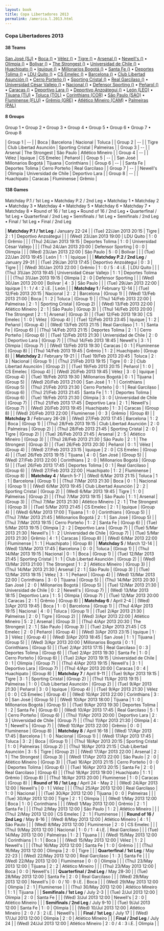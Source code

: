 ```yaml
---
layout: book
title: Copa Libertadores 2013
permalink: /america.l.2013.html
---
```



### Copa Libertadores 2013


#### 38 Teams


 [San José (SJ)](bo.html#sanjose)   •  [Boca ()](ar.html#bocajuniors)   •  [Vélez ()](ar.html#velez)   •  [Tigre ()](ar.html#tigre)   •  [Arsenal ()](ar.html#arsenalsarandi)   •  [Newell's ()](ar.html#newells)   •  [Olimpia ()](py.html#olimpia)   •  [Bolívar ()](bo.html#bolivar)   •  [The Strongest ()](bo.html#thestrongest)   •  [Universidad de Chile ()](cl.html#udechile)   •  [Huachipato ()](cl.html#huachipato)   •  [Iquique ()](cl.html#iquique)   •  [Millonarios Bogotá ()](co.html#millonarios)   •  [Santa Fe ()](co.html#santafe)   •  [Deportes Tolima ()](co.html#deportestolima)   •  [LDU Quito ()](ec.html#ligadequito)   •  [CS Emelec ()](ec.html#emelec)   •  [Barcelona ()](ec.html#barcelonaguayaquil)   •  [Club Libertad Asunción ()](py.html#libertad)   •  [Cerro Porteño ()](py.html#porteno)   •  [Sporting Cristal ()](pe.html#sportingcristal)   •  [Real Garcilaso ()](pe.html#realgarcilaso)   •  [Universidad César Vallejo ()](pe.html#trujillo)   •  [Nacional ()](uy.html#nacional)   •  [Defensor Sporting ()](uy.html#defensorsporting)   •  [Peñarol ()](uy.html#penarol)   •  [Caracas ()](ve.html#caracas)   •  [Deportivo Lara ()](ve.html#deportivolara)   •  [Deportivo Anzoátegui ()](ve.html#deportivoanzoategui)   •  [León (LEO)](mx.html#leon)   •  [Tijuana (TIJ)](mx.html#tijuana)   •  [Toluca (TOL)](mx.html#toluca)   •  [Corinthians (COR)](br.html#corinthians)   •  [São Paulo (SAO)](br.html#saopaulo)   •  [Fluminense (FLU)](br.html#fluminense)   •  [Grêmio (GRE)](br.html#gremio)   •  [Atlético Mineiro (CAM)](br.html#atleticomg)   •  [Palmeiras (PAL)](br.html#palmeiras)  



#### 8 Groups

 Group 1 •  Group 2 •  Group 3 •  Group 4 •  Group 5 •  Group 6 •  Group 7 •  Group 8

| Group 1 | -- |  | Boca  | Barcelona  | Nacional  | Toluca  |
| Group 2 | -- |  | Tigre  | Club Libertad Asunción  | Sporting Cristal  | Palmeiras  |
| Group 3 | -- |  | Arsenal  | The Strongest  | São Paulo  | Atlético Mineiro  |
| Group 4 | -- |  | Vélez  | Iquique  | CS Emelec  | Peñarol  |
| Group 5 | -- |  | San José  | Millonarios Bogotá  | Tijuana  | Corinthians  |
| Group 6 | -- |  | Santa Fe  | Deportes Tolima  | Cerro Porteño  | Real Garcilaso  |
| Group 7 | -- |  | Newell's  | Olimpia  | Universidad de Chile  | Deportivo Lara  |
| Group 8 | -- |  | Huachipato  | Caracas  | Fluminense  | Grêmio  |

 



#### 138 Games

 Matchday P.1  /  1st Leg •  Matchday P.2  /  2nd Leg •  Matchday 1 •  Matchday 2 •  Matchday 3 •  Matchday 4 •  Matchday 5 •  Matchday 6 •  Matchday 7 •  Matchday 8 •  Round of 16 / 1st Leg •  Round of 16 / 2nd Leg •  Quarterfinal / 1st Leg •  Quarterfinal / 2nd Leg •  Semifinals  / 1st Leg •  Semifinals  / 2nd Leg •  Final / 1st Leg •  Final / 2nd Leg


| **Matchday P.1  /  1st Leg** / January 22-24 |
| (Tue) 22/Jan 2013 20:15 | Tigre | 2 : 1 | Deportivo Anzoátegui |  |
| (Wed) 23/Jan 2013 19:00 | LDU Quito | 1 : 0 | Grêmio |  |
| (Thu) 24/Jan 2013 19:15 | Deportes Tolima | 1 : 0 | Universidad César Vallejo |  |
| (Thu) 24/Jan 2013 20:00 | Defensor Sporting | 0 : 0 | Olimpia |  |
| (Wed) 23/Jan 2013 22:00 | São Paulo | 5 : 0 | Bolívar |  |
| (Tue) 22/Jan 2013 19:45 | León | 1 : 1 | Iquique |  |
| **Matchday P.2  /  2nd Leg** / January 29-31 |
| (Tue) 29/Jan 2013 17:45 | Deportivo Anzoátegui | 0 : 3 | Tigre |  |
| (Wed) 30/Jan 2013 22:00 | Grêmio | 1 : 0 / 5 : 4 i.E. | LDU Quito |  |
| (Thu) 31/Jan 2013 19:45 | Universidad César Vallejo | 1 : 1 | Deportes Tolima |  |
| (Thu) 31/Jan 2013 19:15 | Olimpia | 2 : 0 | Defensor Sporting |  |
| (Wed) 30/Jan 2013 20:00 | Bolívar | 4 : 3 | São Paulo |  |
| (Tue) 29/Jan 2013 22:00 | Iquique | 1 : 1 / 4 : 2 i.E. | León |  |
| **Matchday 1** / February 12-14 |
| (Tue) 12/Feb 2013 20:15 | Nacional | 2 : 2 | Barcelona | (Group 1) |
| (Wed) 13/Feb 2013 21:00 | Boca | 1 : 2 | Toluca | (Group 1) |
| (Thu) 14/Feb 2013 22:00 | Palmeiras | 2 : 1 | Sporting Cristal | (Group 2) |
| (Wed) 13/Feb 2013 22:00 | Atlético Mineiro | 2 : 1 | São Paulo | (Group 3) |
| (Thu) 14/Feb 2013 20:00 | The Strongest | 2 : 1 | Arsenal | (Group 3) |
| (Tue) 12/Feb 2013 19:30 | CS Emelec | 1 : 0 | Vélez | (Group 4) |
| (Tue) 12/Feb 2013 23:45 | Iquique | 1 : 2 | Peñarol | (Group 4) |
| (Wed) 13/Feb 2013 21:15 | Real Garcilaso | 1 : 1 | Santa Fe | (Group 6) |
| (Thu) 14/Feb 2013 21:15 | Deportes Tolima | 2 : 1 | Cerro Porteño | (Group 6) |
| (Tue) 12/Feb 2013 21:30 | Universidad de Chile | 2 : 0 | Deportivo Lara | (Group 7) |
| (Thu) 14/Feb 2013 18:45 | Newell's | 3 : 1 | Olimpia | (Group 7) |
| (Wed) 13/Feb 2013 19:30 | Caracas | 0 : 1 | Fluminense | (Group 8) |
| (Thu) 14/Feb 2013 19:45 | Grêmio | 1 : 2 | Huachipato | (Group 8) |
| **Matchday 2** / February 19-21 |
| (Tue) 19/Feb 2013 20:45 | Toluca | 2 : 3 | Nacional | (Group 1) |
| (Thu) 21/Feb 2013 19:15 | Tigre | 0 : 2 | Club Libertad Asunción | (Group 2) |
| (Tue) 19/Feb 2013 20:15 | Peñarol | 1 : 0 | CS Emelec | (Group 4) |
| (Wed) 20/Feb 2013 19:45 | Vélez | 3 : 0 | Iquique | (Group 4) |
| (Tue) 19/Feb 2013 19:30 | Millonarios Bogotá | 0 : 1 | Tijuana | (Group 5) |
| (Wed) 20/Feb 2013 21:00 | San José | 1 : 1 | Corinthians | (Group 5) |
| (Thu) 21/Feb 2013 21:30 | Cerro Porteño | 0 : 1 | Real Garcilaso | (Group 6) |
| (Thu) 21/Feb 2013 21:45 | Santa Fe | 1 : 1 | Deportes Tolima | (Group 6) |
| (Tue) 19/Feb 2013 21:30 | Olimpia | 3 : 0 | Universidad de Chile | (Group 7) |
| (Thu) 21/Feb 2013 17:45 | Deportivo Lara | 2 : 1 | Newell's | (Group 7) |
| (Wed) 20/Feb 2013 19:45 | Huachipato | 1 : 3 | Caracas | (Group 8) |
| (Wed) 20/Feb 2013 22:00 | Fluminense | 0 : 3 | Grêmio | (Group 8) |
| **Matchday 3** / February 26-28 |
| (Wed) 27/Feb 2013 17:45 | Barcelona | 1 : 2 | Boca | (Group 1) |
| (Thu) 28/Feb 2013 19:15 | Club Libertad Asunción | 2 : 0 | Palmeiras | (Group 2) |
| (Thu) 28/Feb 2013 21:45 | Sporting Cristal | 2 : 0 | Tigre | (Group 2) |
| (Tue) 26/Feb 2013 21:45 | Arsenal | 2 : 5 | Atlético Mineiro | (Group 3) |
| (Thu) 28/Feb 2013 21:30 | São Paulo | 2 : 1 | The Strongest | (Group 3) |
| (Tue) 26/Feb 2013 20:30 | Peñarol | 0 : 1 | Vélez | (Group 4) |
| (Wed) 27/Feb 2013 23:15 | Iquique | 2 : 0 | CS Emelec | (Group 4) |
| (Tue) 26/Feb 2013 19:15 | Tijuana | 4 : 0 | San José | (Group 5) |
| (Wed) 27/Feb 2013 22:00 | Corinthians | 2 : 0 | Millonarios Bogotá | (Group 5) |
| (Tue) 26/Feb 2013 17:45 | Deportes Tolima | 0 : 1 | Real Garcilaso | (Group 6) |
| (Wed) 27/Feb 2013 22:00 | Huachipato | 1 : 2 | Fluminense | (Group 8) |
| **Matchday 4** / March 5-7 |
| (Wed) 6/Mar 2013 21:15 | Toluca | 1 : 1 | Barcelona | (Group 1) |
| (Thu) 7/Mar 2013 21:30 | Boca | 0 : 1 | Nacional | (Group 1) |
| (Wed) 6/Mar 2013 19:45 | Club Libertad Asunción | 2 : 2 | Sporting Cristal | (Group 2) |
| (Wed) 6/Mar 2013 19:45 | Tigre | 1 : 0 | Palmeiras | (Group 2) |
| (Thu) 7/Mar 2013 19:15 | São Paulo | 1 : 1 | Arsenal | (Group 3) |
| (Thu) 7/Mar 2013 21:30 | Atlético Mineiro | 2 : 1 | The Strongest | (Group 3) |
| (Tue) 5/Mar 2013 21:45 | CS Emelec | 2 : 1 | Iquique | (Group 4) |
| (Wed) 6/Mar 2013 17:00 | Tijuana | 1 : 0 | Corinthians | (Group 5) |
| (Thu) 7/Mar 2013 21:45 | Millonarios Bogotá | 2 : 1 | San José | (Group 5) |
| (Thu) 7/Mar 2013 19:15 | Cerro Porteño | 1 : 2 | Santa Fe | (Group 6) |
| (Tue) 5/Mar 2013 19:15 | Olimpia | 2 : 2 | Deportivo Lara | (Group 7) |
| (Tue) 5/Mar 2013 21:30 | Newell's | 1 : 2 | Universidad de Chile | (Group 7) |
| (Tue) 5/Mar 2013 21:30 | Grêmio | 4 : 1 | Caracas | (Group 8) |
| (Wed) 6/Mar 2013 22:00 | Fluminense | 1 : 1 | Huachipato | (Group 8) |
| **Matchday 5** / March 12-14 |
| (Wed) 13/Mar 2013 17:45 | Barcelona | 0 : 0 | Toluca | (Group 1) |
| (Thu) 14/Mar 2013 19:15 | Nacional | 0 : 1 | Boca | (Group 1) |
| (Tue) 12/Mar 2013 21:45 | Sporting Cristal | 1 : 1 | Club Libertad Asunción | (Group 2) |
| (Wed) 13/Mar 2013 21:00 | The Strongest | 1 : 2 | Atlético Mineiro | (Group 3) |
| (Thu) 14/Mar 2013 21:30 | Arsenal | 2 : 1 | São Paulo | (Group 3) |
| (Tue) 12/Mar 2013 19:15 | Vélez | 3 : 1 | Peñarol | (Group 4) |
| (Wed) 13/Mar 2013 22:00 | Corinthians | 3 : 0 | Tijuana | (Group 5) |
| (Thu) 14/Mar 2013 20:30 | San José | 2 : 0 | Millonarios Bogotá | (Group 5) |
| (Tue) 12/Mar 2013 21:30 | Universidad de Chile | 0 : 2 | Newell's | (Group 7) |
| (Wed) 13/Mar 2013 18:15 | Deportivo Lara | 1 : 5 | Olimpia | (Group 7) |
| (Tue) 12/Mar 2013 20:00 | Caracas | 2 : 1 | Grêmio | (Group 8) |
| **Matchday 6** / April 2-4 |
| (Wed) 3/Apr 2013 19:45 | Boca | 1 : 0 | Barcelona | (Group 1) |
| (Thu) 4/Apr 2013 19:15 | Nacional | 4 : 0 | Toluca | (Group 1) |
| (Tue) 2/Apr 2013 21:30 | Palmeiras | 2 : 0 | Tigre | (Group 2) |
| (Wed) 3/Apr 2013 22:00 | Atlético Mineiro | 5 : 2 | Arsenal | (Group 3) |
| (Thu) 4/Apr 2013 20:30 | The Strongest | 2 : 1 | São Paulo | (Group 3) |
| (Tue) 2/Apr 2013 21:45 | CS Emelec | 2 : 0 | Peñarol | (Group 4) |
| (Wed) 3/Apr 2013 23:15 | Iquique | 1 : 3 | Vélez | (Group 4) |
| (Wed) 3/Apr 2013 18:45 | San José | 1 : 1 | Tijuana | (Group 5) |
| (Wed) 3/Apr 2013 20:00 | Millonarios Bogotá | 0 : 1 | Corinthians | (Group 5) |
| (Tue) 2/Apr 2013 17:15 | Real Garcilaso | 0 : 3 | Deportes Tolima | (Group 6) |
| (Tue) 2/Apr 2013 19:30 | Santa Fe | 1 : 0 | Cerro Porteño | (Group 6) |
| (Tue) 2/Apr 2013 19:15 | Universidad de Chile | 0 : 1 | Olimpia | (Group 7) |
| (Thu) 4/Apr 2013 19:15 | Newell's | 3 : 1 | Deportivo Lara | (Group 7) |
| (Thu) 4/Apr 2013 20:00 | Caracas | 0 : 4 | Huachipato | (Group 8) |
| **Matchday 7** / April 9-11 |
| (Tue) 9/Apr 2013 19:15 | Tigre | 3 : 1 | Sporting Cristal | (Group 2) |
| (Thu) 11/Apr 2013 19:15 | Palmeiras | 1 : 0 | Club Libertad Asunción | (Group 2) |
| (Tue) 9/Apr 2013 21:30 | Peñarol | 3 : 0 | Iquique | (Group 4) |
| (Tue) 9/Apr 2013 21:30 | Vélez | 0 : 0 | CS Emelec | (Group 4) |
| (Wed) 10/Apr 2013 22:00 | Corinthians | 3 : 0 | San José | (Group 5) |
| (Wed) 10/Apr 2013 18:00 | Tijuana | 1 : 0 | Millonarios Bogotá | (Group 5) |
| (Tue) 9/Apr 2013 19:30 | Deportes Tolima | 1 : 2 | Santa Fe | (Group 6) |
| (Wed) 10/Apr 2013 17:45 | Real Garcilaso | 5 : 1 | Cerro Porteño | (Group 6) |
| (Thu) 11/Apr 2013 20:00 | Deportivo Lara | 2 : 3 | Universidad de Chile | (Group 7) |
| (Thu) 11/Apr 2013 21:30 | Olimpia | 4 : 1 | Newell's | (Group 7) |
| (Wed) 10/Apr 2013 22:00 | Grêmio | 0 : 0 | Fluminense | (Group 8) |
| **Matchday 8** / April 16-18 |
| (Wed) 17/Apr 2013 17:45 | Barcelona | 1 : 0 | Nacional | (Group 1) |
| (Wed) 17/Apr 2013 17:45 | Toluca | 3 : 2 | Boca | (Group 1) |
| (Thu) 18/Apr 2013 20:15 | Sporting Cristal | 1 : 0 | Palmeiras | (Group 2) |
| (Thu) 18/Apr 2013 21:15 | Club Libertad Asunción | 3 : 5 | Tigre | (Group 2) |
| (Wed) 17/Apr 2013 22:00 | Arsenal | 2 : 1 | The Strongest | (Group 3) |
| (Wed) 17/Apr 2013 22:00 | São Paulo | 2 : 0 | Atlético Mineiro | (Group 3) |
| (Tue) 16/Apr 2013 21:15 | Cerro Porteño | 0 : 0 | Deportes Tolima | (Group 6) |
| (Tue) 16/Apr 2013 20:15 | Santa Fe | 2 : 0 | Real Garcilaso | (Group 6) |
| (Thu) 18/Apr 2013 19:00 | Huachipato | 1 : 1 | Grêmio | (Group 8) |
| (Thu) 18/Apr 2013 20:00 | Fluminense | 1 : 0 | Caracas | (Group 8) |
| **Round of 16 / 1st Leg** / April 24 - May 2 |
| (Wed) 24/Apr 2013 12:00 | Newell's | 0 : 1 | Vélez |  |
| (Thu) 25/Apr 2013 12:00 | Real Garcilaso | 1 : 0 | Nacional |  |
| (Tue) 30/Apr 2013 12:00 | Tijuana | 0 : 0 | Palmeiras |  |
| (Tue) 30/Apr 2013 12:00 | Tigre | 2 : 1 | Olimpia |  |
| (Wed) 1/May 2013 12:00 | Boca | 1 : 0 | Corinthians |  |
| (Wed) 1/May 2013 12:00 | Grêmio | 2 : 1 | Santa Fe |  |
| (Thu) 2/May 2013 12:00 | São Paulo | 1 : 2 | Atlético Mineiro |  |
| (Thu) 2/May 2013 12:00 | CS Emelec | 2 : 1 | Fluminense |  |
| **Round of 16 / 2nd Leg** / May 8-16 |
| (Wed) 8/May 2013 12:00 | Atlético Mineiro | 4 : 1 | São Paulo |  |
| (Wed) 8/May 2013 12:00 | Fluminense | 2 : 0 | CS Emelec |  |
| (Thu) 9/May 2013 12:00 | Nacional | 1 : 0 / 1 : 4 i.E. | Real Garcilaso |  |
| (Tue) 14/May 2013 12:00 | Palmeiras | 1 : 2 | Tijuana |  |
| (Wed) 15/May 2013 12:00 | Corinthians | 1 : 1 | Boca |  |
| (Wed) 15/May 2013 12:00 | Vélez | 1 : 2 | Newell's |  |
| (Thu) 16/May 2013 12:00 | Santa Fe | 1 : 0 | Grêmio |  |
| (Thu) 16/May 2013 12:00 | Olimpia | 2 : 0 | Tigre |  |
| **Quarterfinal / 1st Leg** / May 22-23 |
| (Wed) 22/May 2013 12:00 | Real Garcilaso | 1 : 3 | Santa Fe |  |
| (Wed) 22/May 2013 12:00 | Fluminense | 0 : 0 | Olimpia |  |
| (Thu) 23/May 2013 12:00 | Tijuana | 2 : 2 | Atlético Mineiro |  |
| (Thu) 23/May 2013 12:00 | Boca | 0 : 0 | Newell's |  |
| **Quarterfinal / 2nd Leg** / May 28-30 |
| (Tue) 28/May 2013 12:00 | Santa Fe | 2 : 0 | Real Garcilaso |  |
| (Wed) 29/May 2013 12:00 | Newell's | 0 : 0 / 10 : 9 i.E. | Boca |  |
| (Wed) 29/May 2013 12:00 | Olimpia | 2 : 1 | Fluminense |  |
| (Thu) 30/May 2013 12:00 | Atlético Mineiro | 1 : 1 | Tijuana |  |
| **Semifinals  / 1st Leg** / July 2-3 |
| (Tue) 2/Jul 2013 12:00 | Olimpia | 2 : 0 | Santa Fe |  |
| (Wed) 3/Jul 2013 12:00 | Newell's | 2 : 0 | Atlético Mineiro |  |
| **Semifinals  / 2nd Leg** / July 9-10 |
| (Tue) 9/Jul 2013 12:00 | Santa Fe | 1 : 0 | Olimpia |  |
| (Wed) 10/Jul 2013 12:00 | Atlético Mineiro | 2 : 0 / 3 : 2 i.E. | Newell's |  |
| **Final / 1st Leg** / July 17 |
| (Wed) 17/Jul 2013 12:00 | Olimpia | 2 : 0 | Atlético Mineiro |  |
| **Final / 2nd Leg** / July 24 |
| (Wed) 24/Jul 2013 12:00 | Atlético Mineiro | 2 : 0 / 4 : 3 i.E. | Olimpia |  |
